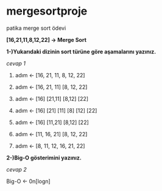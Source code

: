 # mergesortproje
patika merge sort ödevi

**[16,21,11,8,12,22] -> Merge Sort**

**1-)Yukarıdaki dizinin sort türüne göre aşamalarını yazınız.**

*cevap 1*

1. adım <- [16, 21, 11, 8, 12, 22]

2. adım <- [16, 21, 11]     [8, 12, 22]

3. adım <- [16]   [21,11]   [8,12]   [22]

4. adım <- [16]  [21]   [11]   [8]   [12]   [22]

5. adım <- [16]   [11,21]   [8,12]   [22]

6. adım <- [11, 16, 21]   [8, 12, 22]

7. adım <- [8, 11, 12, 16, 21, 22]

**2-)Big-O gösterimini yazınız.**

*cevap 2*

Big-O <- 0n[logn]

